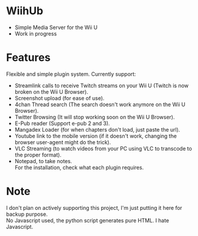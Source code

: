 # WiihUb  
* Simple Media Server for the Wii U  
* Work in progress  
# Features  
Flexible and simple plugin system. Currently support:  
* Streamlink calls to receive Twitch streams on your Wii U (Twitch is now broken on the Wii U Browser).  
* Screenshot upload (for ease of use).  
* 4chan Thread search (The search doesn't work anymore on the Wii U Browser).  
* Twitter Browsing (It will stop working soon on the Wii U Browser).  
* E-Pub reader (Support e-pub 2 and 3).  
* Mangadex Loader (for when chapters don't load, just paste the url).  
* Youtube link to the mobile version (if it doesn't work, changing the browser user-agent might do the trick).  
* VLC Streaming (to watch videos from your PC using VLC to transcode to the proper format).  
* Notepad, to take notes.  
For the installation, check what each plugin requires.  
# Note  
I don't plan on actively supporting this project, I'm just putting it here for backup purpose.  
No Javascript used, the python script generates pure HTML. I hate Javascript.  
